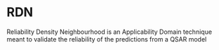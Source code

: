 # RDN
Reliability Density Neighbourhood is an Applicability Domain technique meant to validate the reliability of the predictions from a QSAR model 
